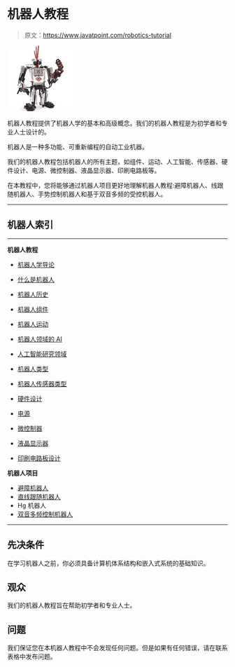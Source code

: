 # 机器人教程

> 原文：<https://www.javatpoint.com/robotics-tutorial>

![Robotics Tutorial](img/ead273374464a13bf90a5ce0715d379c.png)

机器人教程提供了机器人学的基本和高级概念。我们的机器人教程是为初学者和专业人士设计的。

机器人是一种多功能、可重新编程的自动工业机器。

我们的机器人教程包括机器人的所有主题，如组件、运动、人工智能、传感器、硬件设计、电源、微控制器、液晶显示器、印刷电路板等。

在本教程中，您将能够通过机器人项目更好地理解机器人教程:避障机器人、线跟随机器人、手势控制机器人和基于双音多频的受控机器人。

* * *

## 机器人索引

* * *

**机器人教程**

*   [机器人学导论](robotics-tutorial)
*   [什么是机器人](what-is-robotics)
*   [机器人历史](robotics-history)
*   [机器人组件](components-of-robot)
*   [机器人运动](robot-locomotion)
*   [机器人领域的 AI](artificial-intelligence-in-robotics)
*   [人工智能研究领域](artificial-intelligence-research-areas)
*   [机器人类型](types-of-robot)
*   [机器人传感器类型](types-of-robot-sensors)

*   [硬件设计](robotics-hardware-designing)
*   [电源](robotics-power-supply)
*   [微控制器](robotics-microcontroler)
*   [液晶显示器](robotics-liquid-crystal-display)
*   [印刷电路板设计](robotics-designing-of-pcb)

**机器人项目**

*   [避障机器人](obstacle-avoider-robot)
*   [直线跟随机器人](line-follower-robot)
*   Hg 机器人
*   [双音多频控制机器人](dtmf-based-mobile-controlled-robot)

* * *

## 先决条件

在学习机器人之前，你必须具备计算机体系结构和嵌入式系统的基础知识。

## 观众

我们的机器人教程旨在帮助初学者和专业人士。

## 问题

我们保证您在本机器人教程中不会发现任何问题。但是如果有任何错误，请在联系表格中发布问题。
